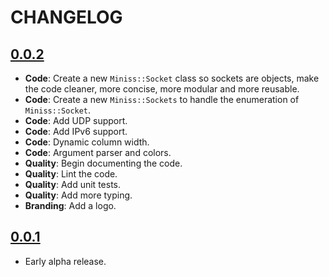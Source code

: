 # CHANGELOG

## [0.0.2](https://github.com/noraj/miniss/releases/tag/0.0.2)

- **Code**: Create a new `Miniss::Socket` class so sockets are objects, make the code cleaner, more concise, more modular and more reusable.
- **Code**: Create a new `Miniss::Sockets` to handle the enumeration of `Miniss::Socket`.
- **Code**: Add UDP support.
- **Code**: Add IPv6 support.
- **Code**: Dynamic column width.
- **Code**: Argument parser and colors.
- **Quality**: Begin documenting the code.
- **Quality**: Lint the code.
- **Quality**: Add unit tests.
- **Quality**: Add more typing.
- **Branding**: Add a logo.

## [0.0.1](https://github.com/noraj/miniss/releases/tag/0.0.1)

- Early alpha release.
